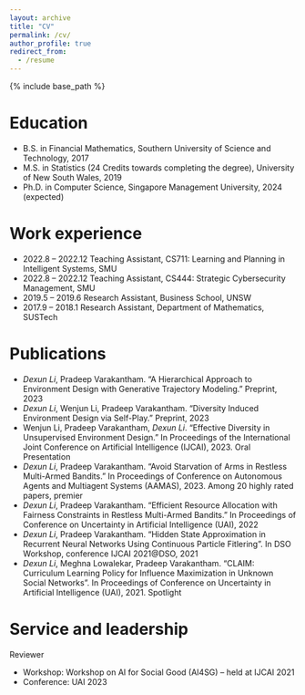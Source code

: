 ```yaml
---
layout: archive
title: "CV"
permalink: /cv/
author_profile: true
redirect_from:
  - /resume
---
```


{% include base_path %}

Education
======
* B.S. in Financial Mathematics, Southern University of Science and Technology, 2017
* M.S. in Statistics (24 Credits towards completing the degree), University of New South Wales, 2019
* Ph.D. in Computer Science, Singapore Management University, 2024 (expected)

Work experience
======
* 2022.8 – 2022.12 Teaching Assistant, CS711: Learning and Planning in Intelligent Systems, SMU
* 2022.8 – 2022.12 Teaching Assistant, CS444: Strategic Cybersecurity Management, SMU
* 2019.5 – 2019.6 Research Assistant, Business School, UNSW
* 2017.9 – 2018.1 Research Assistant, Department of Mathematics, SUSTech
  
Publications
======
* *Dexun Li*, Pradeep Varakantham. “A Hierarchical Approach to Environment Design with Generative Trajectory Modeling.” Preprint, 2023
* *Dexun Li*, Wenjun Li, Pradeep Varakantham. “Diversity Induced Environment Design via Self-Play.” Preprint, 2023
* Wenjun Li, Pradeep Varakantham, *Dexun Li*. “Effective Diversity in Unsupervised Environment Design.” In Proceedings of the International Joint Conference on Artificial Intelligence (IJCAI), 2023. Oral Presentation
* *Dexun Li*, Pradeep Varakantham. “Avoid Starvation of Arms in Restless Multi-Armed Bandits.” In Proceedings of Conference on Autonomous Agents and Multiagent Systems (AAMAS), 2023. Among 20 highly rated papers, premier
* *Dexun Li*, Pradeep Varakantham. “Efficient Resource Allocation with Fairness Constraints in Restless Multi-Armed Bandits.” In Proceedings of Conference on Uncertainty in Artificial Intelligence (UAI), 2022
* *Dexun Li*, Pradeep Varakantham. “Hidden State Approximation in Recurrent Neural Networks Using Continuous Particle Fitlering”. In DSO Workshop, conference IJCAI 2021@DSO, 2021
* *Dexun Li*, Meghna Lowalekar, Pradeep Varakantham. “CLAIM: Curriculum Learning Policy for Influence Maximization in Unknown Social Networks”. In Proceedings of Conference on Uncertainty in Artificial Intelligence (UAI), 2021. Spotlight
  
Service and leadership
======
Reviewer
* Workshop: Workshop on AI for Social Good (AI4SG) – held at IJCAI 2021
* Conference: UAI 2023
